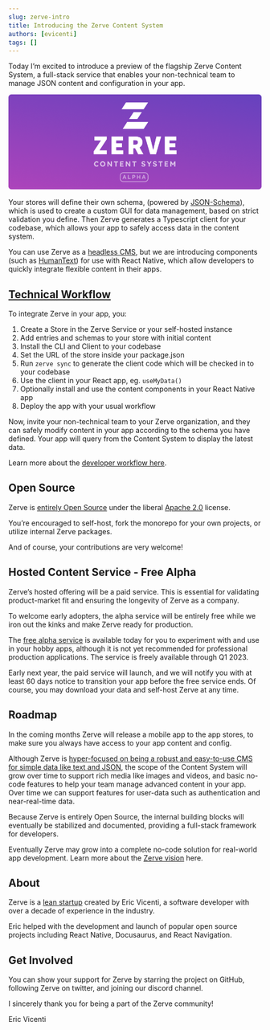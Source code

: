 ```yaml
---
slug: zerve-intro
title: Introducing the Zerve Content System
authors: [evicenti]
tags: []
---
```


Today I’m excited to introduce a preview of the flagship Zerve Content System, a full-stack service that enables your non-technical team to manage JSON content and configuration in your app.

![Zerve Content System Alpha](../static/img/ZGithubBanner.png)

Your stores will define their own schema, (powered by [JSON-Schema](https://json-schema.org/)), which is used to create a custom GUI for data management, based on strict validation you define. Then Zerve generates a Typescript client for your codebase, which allows your app to safely access data in the content system.

You can use Zerve as a [headless CMS](https://docs.zerve.app/docs/intro#the-now-the-headless-content-management-system), but we are introducing components (such as [HumanText](https://docs.zerve.app/docs/zerve/human-text)) for use with React Native, which allow developers to quickly integrate flexible content in their apps.

## [Technical Workflow](https://docs.zerve.app/docs/workflow)

To integrate Zerve in your app, you:

1. Create a Store in the Zerve Service or your self-hosted instance
2. Add entries and schemas to your store with initial content
3. Install the CLI and Client to your codebase
4. Set the URL of the store inside your package.json
5. Run `zerve sync` to generate the client code which will be checked in to your codebase
6. Use the client in your React app, eg. `useMyData()`
7. Optionally install and use the content components in your React Native app
8. Deploy the app with your usual workflow

Now, invite your non-technical team to your Zerve organization, and they can safely modify content in your app according to the schema you have defined. Your app will query from the Content System to display the latest data.

Learn more about the [developer workflow here](https://docs.zerve.app/docs/workflow).

## Open Source

Zerve is [entirely Open Source](docs/about#open-source) under the liberal [Apache 2.0](https://github.com/zerve-app/zerve/blob/main/LICENSE.md) license.

You’re encouraged to self-host, fork the monorepo for your own projects, or utilize internal Zerve packages.

And of course, your contributions are very welcome!

## Hosted Content Service - Free Alpha

Zerve’s hosted offering will be a paid service. This is essential for validating product-market fit and ensuring the longevity of Zerve as a company.

To welcome early adopters, the alpha service will be entirely free while we iron out the kinks and make Zerve ready for production.

The [free alpha service](https://alpha.zerve.dev) is available today for you to experiment with and use in your hobby apps, although it is not yet recommended for professional production applications. The service is freely available through Q1 2023.

Early next year, the paid service will launch, and we will notify you with at least 60 days notice to transition your app before the free service ends. Of course, you may download your data and self-host Zerve at any time.

## Roadmap

In the coming months Zerve will release a mobile app to the app stores, to make sure you always have access to your app content and config.

Although Zerve is [hyper-focused on being a robust and easy-to-use CMS for simple data like text and JSON](/docs/roadmap), the scope of the Content System will grow over time to support rich media like images and videos, and basic no-code features to help your team manage advanced content in your app. Over time we can support features for user-data such as authentication and near-real-time data.

Because Zerve is entirely Open Source, the internal building blocks will eventually be stabilized and documented, providing a full-stack framework for developers.

Eventually Zerve may grow into a complete no-code solution for real-world app development. Learn more about the [Zerve vision](/docs/vision) here.

## About

Zerve is a [lean startup](https://github.com/zerve-app/zerve/blob/main/LICENSE.md) created by Eric Vicenti, a software developer with over a decade of experience in the industry.

Eric helped with the development and launch of popular open source projects including React Native, Docusaurus, and React Navigation.

## Get Involved

You can show your support for Zerve by starring the project on GitHub, following Zerve on twitter, and joining our discord channel.

I sincerely thank you for being a part of the Zerve community!

Eric Vicenti

